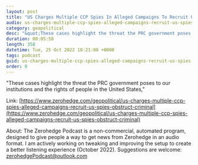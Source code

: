 ```yaml
---
layout: post
title: "US Charges Multiple CCP Spies In Alleged Campaigns To Recruit US Spies, Obstruct A Criminal Prosecution"
audio: us-charges-multiple-ccp-spies-alleged-campaigns-recruit-us-spies-obstruct-criminal-0
category: geopolitical
desc: "&quot;These cases highlight the threat the PRC government poses to our institutions and the rights of people in the United States,&quot; "
duration: 00:05:58
length: 358
datetime: Tue, 25 Oct 2022 18:21:00 +0000
tags: podcast
guid: us-charges-multiple-ccp-spies-alleged-campaigns-recruit-us-spies-obstruct-criminal-0
order: 0
---
```

&quot;These cases highlight the threat the PRC government poses to our institutions and the rights of people in the United States,&quot; 

Link: [https://www.zerohedge.com/geopolitical/us-charges-multiple-ccp-spies-alleged-campaigns-recruit-us-spies-obstruct-criminal](https://www.zerohedge.com/geopolitical/us-charges-multiple-ccp-spies-alleged-campaigns-recruit-us-spies-obstruct-criminal)

About: The Zerohedge Podcast is a non-commercial, automated program, designed to give people a way to get news from Zerohedge in an audio format.  I am actively working on tweaking and improving the setup to create a better listening experience (October 2022).  Suggestions are welcome: [zerohedgePodcast@outlook.com](mailto:zerohedgePodcast@outlook.com)